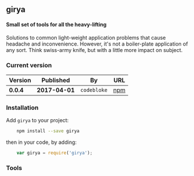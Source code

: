 girya
---

#### Small set of tools for all the heavy-lifting 

Solutions to common light-weight application problems 
that cause headache and inconvenience. However, it's not 
a boiler-plate application of any sort. Think swiss-army knife, but with a little more impact on subject.

### Current version

Version|Published|By|URL
--- | --- | --- | ---
**0.0.4** | **2017-04-01** | `codebloke` | [npm](https://www.npmjs.com/package/girya)

### Installation

Add `girya` to your project:

```bash
    npm install --save girya
```
then in your code, by adding:
```javascript
    var girya = require('girya');
```

### Tools

